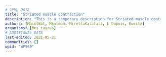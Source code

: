 ```yaml
---
# GPML DATA
title: "Striated muscle contraction"
description: "This is a temporary description for Striated muscle contraction"
authors: [MaintBot, Mkutmon, MirellaKalafati, L Dupuis, Eweitz]
organisms: [Bos taurus]
# ADDITIONAL DATA
last-edited: 2021-05-21
communities: []
wpid: "WP969"
---
```

